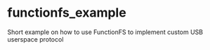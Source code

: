 # functionfs_example
Short example on how to use FunctionFS to implement custom USB userspace protocol
